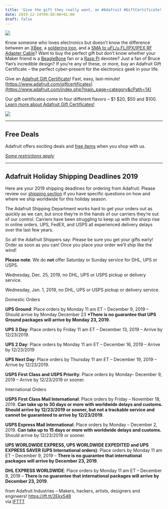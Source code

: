 ```yaml
---
title: 'Give the gift they really want, an #Adafruit #GiftCertificate!'
date: 2019-12-14T09:50:00+01:00
draft: false
---
```


[![](https://cdn-blog.adafruit.com/uploads/2019/12/2019_adafruit_gift_certificate_blog.jpg)](https://www.adafruit.com/category/14)

Know someone who loves electronics but doesn’t know the difference between an [XBee](https://www.adafruit.com/category/29), a [soldering iron](https://www.adafruit.com/?q=soldering%20iron), and a [SMA to uFL/u.FL/IPX/IPEX RF Adapter Cable](http://www.adafruit.com/products/851)? Want to buy the perfect gift but don’t know whether your Maker friend is a [BeagleBone](http://www.adafruit.com/products/1996) fan or a [Rasp Pi](http://www.adafruit.com/products/3055) devotee? Just a fan of Bruce Yan’s incredible design? If you’re any of these, or more, buy an Adafruit Gift Certificate – the perfect cyber-present for the electronics geek in your life.

Give an [Adafruit Gift Certificate](https://www.adafruit.com/index.php?main_page=category&cPath=14)! Fast, easy, last-minute! [https://www.adafruit.com/giftcertificates](https://www.adafruit.com/index.php?main_page=category&cPath=14)

Our gift certificates come in four different flavors – $1 $20, $50 and $100. [Learn more about Adafruit Gift Certificates!](https://learn.adafruit.com/how-to-a-purchase-and-use-gift-certificates-at-adafruit/how-to-send-a-gift-certificate?view=all)

[![](https://cdn-blog.adafruit.com/uploads/2019/12/big_gift_cert.png)](https://www.adafruit.com/category/14)

* * *

Free Deals
----------

Adafruit offers exciting deals and [free items](https://www.adafruit.com/free) when you shop with us.

_[Some restrictions apply](https://www.adafruit.com/free)_

* * *

Adafruit Holiday Shipping Deadlines 2019
----------------------------------------

Here are your 2019 shipping deadlines for ordering from Adafruit. Please review our [shipping section](https://www.adafruit.com/shippinginfo) if you have specific questions on how and where we ship worldwide for this holiday season.

The Adafruit Shipping Department works hard to get your orders out as quickly as we can, but once they’re in the hands of our carriers they’re out of our control. Carriers have been struggling to keep up with the sharp rise in online orders. UPS, FedEX, and USPS all experienced delivery delays over the last few years.

So all the Adafruit Shippers say: Please be sure you get your gifts early! Order as soon as you can! Once you place your order we’ll ship like the wind!

**Please note**: We do **not** offer Saturday or Sunday service for DHL, UPS or USPS.

Wednesday, Dec. 25, 2019, no DHL, UPS or USPS pickup or delivery service.

Wednesday, Jan. 1, 2019, no DHL, UPS or USPS pickup or delivery service.

Domestic Orders

**UPS Ground**: Place orders by Monday 11 am ET – December 9, 2019 – Should arrive by Monday December 23 **\*There is no guarantee that UPS Ground packages will arrive by Monday 23, 2019**.

**UPS 3 Day**: Place orders by Friday 11 am ET – December 13, 2019 – Arrive by 12/23/2019.

**UPS 2 Day**: Place orders by Monday 11 am ET – December 16, 2019 – Arrive by 12/23/2019

**UPS Next Day**: Place orders by Thursday 11 am ET – December 19, 2019 – Arrive by 12/23/2019.

**USPS First Class and USPS Priority**: Place orders by Monday– December 9, 2019 – Arrive by 12/23/2019 or sooner.

International Orders

**USPS First Class Mail International**: Place orders by Friday – November 18, 2019. **Can take up to 30 days or more with worldwide delays and customs. Should arrive by 12/23/2019 or sooner, but not a trackable service and cannot be guaranteed to arrive by 12/23/2019**.

**USPS Express Mail International**: Place orders by Monday – December 2, 2019. **Can take up to 15 days or more with worldwide delays and customs.** Should arrive by 12/23/2019 or sooner.

**UPS WORLDWIDE EXPRESS, UPS WORLDWIDE EXPEDITED and UPS EXPRESS SAVER (UPS International orders)**: Place orders by Monday 11 am ET – December 9, 2019 – **There is no guarantee that international packages will arrive by December 23, 2019**.

**DHL EXPRESS WORLDWIDE**: Place orders by Monday 11 am ET – December 9, 2019 – **There is no guarantee that international packages will arrive by December 23, 2019**.

  
  
from Adafruit Industries – Makers, hackers, artists, designers and engineers! https://ift.tt/2Ekx548  
via [IFTTT](https://ifttt.com/?ref=da&site=blogger)